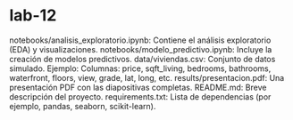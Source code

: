 # lab-12
notebooks/analisis_exploratorio.ipynb: Contiene el análisis exploratorio (EDA) y visualizaciones.
notebooks/modelo_predictivo.ipynb: Incluye la creación de modelos predictivos.
data/viviendas.csv: Conjunto de datos simulado. Ejemplo:
Columnas: price, sqft_living, bedrooms, bathrooms, waterfront, floors, view, grade, lat, long, etc.
results/presentacion.pdf: Una presentación PDF con las diapositivas completas.
README.md: Breve descripción del proyecto.
requirements.txt: Lista de dependencias (por ejemplo, pandas, seaborn, scikit-learn).
